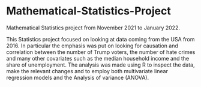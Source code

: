 # Mathematical-Statistics-Project
Mathematical Statistics project from November 2021 to January 2022.

This Statistics project focused on looking at data coming from the USA from 2016.
In particular the emphasis was put on looking for causation and correlation between the number of Trump voters,
the number of hate crimes and many other covariates such as the median household income and the share of unemployment. 
The analysis was made using R to inspect the data, 
make the relevant changes and to employ both multivariate linear regression models and the Analysis of variance (ANOVA).
